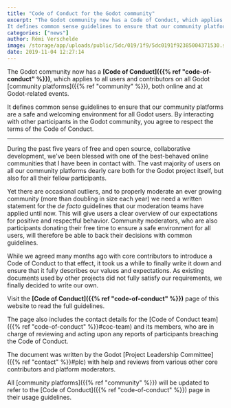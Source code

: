 ```yaml
---
title: "Code of Conduct for the Godot community"
excerpt: "The Godot community now has a Code of Conduct, which applies to all users and contributors on all Godot community platforms, both online and at Godot-related events.
It defines common sense guidelines to ensure that our community platforms are a safe and welcoming environment for all Godot users. By interacting with other participants in the Godot community, you agree to respect the terms of the Code of Conduct."
categories: ["news"]
author: Rémi Verschelde
image: /storage/app/uploads/public/5dc/019/1f9/5dc0191f92385004371530.svg
date: 2019-11-04 12:27:14
---
```


The Godot community now has a **[Code of Conduct]({{% ref "code-of-conduct" %}})**, which applies to all users and contributors on all Godot [community platforms]({{% ref "community" %}}), both online and at Godot-related events.

It defines common sense guidelines to ensure that our community platforms are a safe and welcoming environment for all Godot users. By interacting with other participants in the Godot community, you agree to respect the terms of the Code of Conduct.

---

During the past five years of free and open source, collaborative development, we've been blessed with one of the best-behaved online communities that I have been in contact with. The vast majority of users on all our community platforms dearly care both for the Godot project itself, but also for all their fellow participants.

Yet there are occasional outliers, and to properly moderate an ever growing community (more than doubling in size each year) we need a written statement for the *de facto* guidelines that our moderation teams have applied until now. This will give users a clear overview of our expectations for positive and respectful behavior. Community moderators, who are also participants donating their free time to ensure a safe environment for all users, will therefore be able to back their decisions with common guidelines.

While we agreed many months ago with core contributors to introduce a Code of Conduct to that effect, it took us a while to finally write it down and ensure that it fully describes our values and expectations. As existing documents used by other projects did not fully satisfy our requirements, we finally decided to write our own.

Visit the **[Code of Conduct]({{% ref "code-of-conduct" %}})** page of this website to read the full guidelines.

The page also includes the contact details for the [Code of Conduct team]({{% ref "code-of-conduct" %}}#coc-team) and its members, who are in charge of reviewing and acting upon any reports of participants breaching the Code of Conduct.

The document was written by the Godot [Project Leadership Committee]({{% ref "contact" %}}#plc) with help and reviews from various other core contributors and platform moderators.

All [community platforms]({{% ref "community" %}}) will be updated to refer to the [Code of Conduct]({{% ref "code-of-conduct" %}}) page in their usage guidelines.
